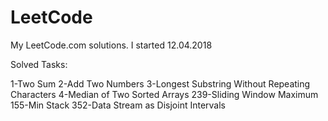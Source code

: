 # LeetCode
My LeetCode.com solutions. I started 12.04.2018

Solved Tasks:

1-Two Sum
2-Add Two Numbers
3-Longest Substring Without Repeating Characters
4-Median of Two Sorted Arrays
239-Sliding Window Maximum
155-Min Stack
352-Data Stream as Disjoint Intervals
